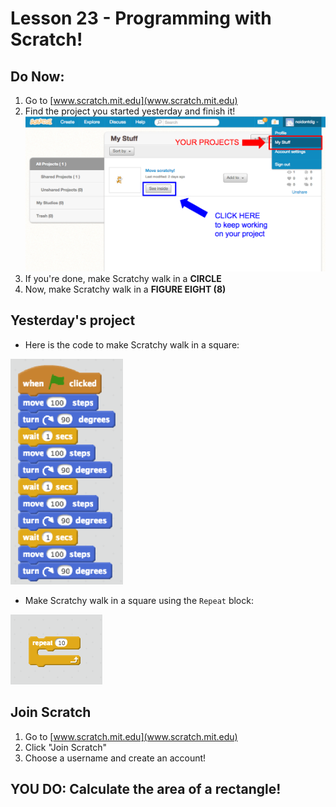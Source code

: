 # Lesson 23 - Programming with Scratch!

## Do Now:

1. Go to [www.scratch.mit.edu](www.scratch.mit.edu)
2. Find the project you started yesterday and finish it!
![scratch projects](images/scratch.png)
3. If you're done, make Scratchy walk in a **CIRCLE**
4. Now, make Scratchy walk in a **FIGURE EIGHT (8)**

## Yesterday's project

* Here is the code to make Scratchy walk in a square:

![first scratch program](images/first.png)

* Make Scratchy walk in a square using the `Repeat` block:

![repeat block](images/repeat.png)

## Join Scratch

1. Go to [www.scratch.mit.edu](www.scratch.mit.edu)
2. Click "Join Scratch"
3. Choose a username and create an account!

## YOU DO: Calculate the area of a rectangle!

